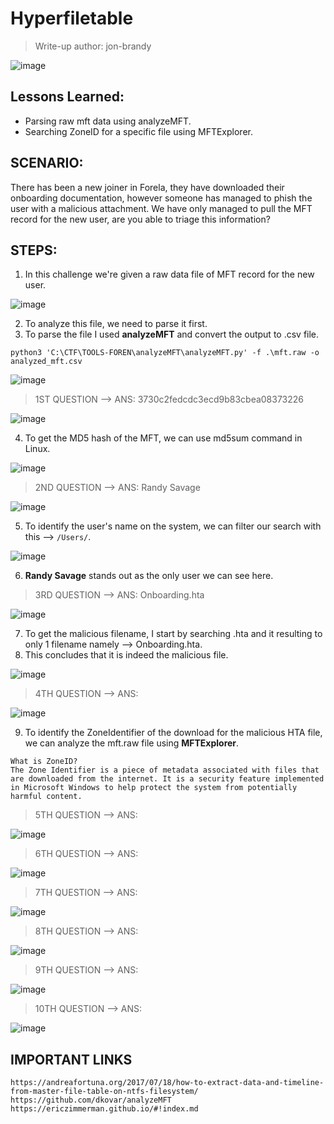 # Hyperfiletable
> Write-up author: jon-brandy

![image](https://github.com/jon-brandy/hackthebox/assets/70703371/210fd377-ebdc-42a1-8304-4300f8b7e0fc)


## Lessons Learned:
- Parsing raw mft data using analyzeMFT.
- Searching ZoneID for a specific file using MFTExplorer.

## SCENARIO:
There has been a new joiner in Forela, they have downloaded their onboarding documentation, however someone has managed to phish the user with a malicious attachment. 
We have only managed to pull the MFT record for the new user, are you able to triage this information?

## STEPS:
1. In this challenge we're given a raw data file of MFT record for the new user.

![image](https://github.com/jon-brandy/hackthebox/assets/70703371/9e4f3b11-5442-4fde-b8aa-403bb4a309fa)


2. To analyze this file, we need to parse it first.
3. To parse the file I used **analyzeMFT** and convert the output to .csv file.

```
python3 'C:\CTF\TOOLS-FOREN\analyzeMFT\analyzeMFT.py' -f .\mft.raw -o analyzed_mft.csv
```

![image](https://github.com/jon-brandy/hackthebox/assets/70703371/d20d5f3b-5563-4df5-aa7e-0da650204c47)

> 1ST QUESTION --> ANS: 3730c2fedcdc3ecd9b83cbea08373226

![image](https://github.com/jon-brandy/hackthebox/assets/70703371/05226cef-3ce0-4714-b307-bf26447616ae)


4. To get the MD5 hash of the MFT, we can use md5sum command in Linux.

![image](https://github.com/jon-brandy/hackthebox/assets/70703371/9e6b248c-048e-40ae-a406-9feb5b82f9dc)


> 2ND QUESTION --> ANS: Randy Savage

![image](https://github.com/jon-brandy/hackthebox/assets/70703371/5a89a8df-a628-4d3b-86b1-73462c5387fe)


5. To identify the user's name on the system, we can filter our search with this --> `/Users/`.

![image](https://github.com/jon-brandy/hackthebox/assets/70703371/5240e0df-0e42-4961-b259-09ca63176ffd)


6. **Randy Savage** stands out as the only user we can see here.

> 3RD QUESTION --> ANS: Onboarding.hta

![image](https://github.com/jon-brandy/hackthebox/assets/70703371/6434cc11-abfb-46ad-9a85-7d596254a627)


7. To get the malicious filename, I start by searching .hta and it resulting to only 1 filename namely --> Onboarding.hta.
8. This concludes that it is indeed the malicious file.

![image](https://github.com/jon-brandy/hackthebox/assets/70703371/c9d7d23e-5ffb-4ca8-b2b2-47129948f14b)


> 4TH QUESTION --> ANS:

![image](https://github.com/jon-brandy/hackthebox/assets/70703371/afb69561-172b-42ee-9e00-0d1adec8b87f)


9. To identify the ZoneIdentifier of the download for the malicious HTA file, we can analyze the mft.raw file using **MFTExplorer**. 

```
What is ZoneID?
The Zone Identifier is a piece of metadata associated with files that are downloaded from the internet. It is a security feature implemented in Microsoft Windows to help protect the system from potentially harmful content.
```



> 5TH QUESTION --> ANS:

![image](https://github.com/jon-brandy/hackthebox/assets/70703371/d2855386-f550-4511-8db9-af380a4461cf)


> 6TH QUESTION --> ANS:

![image](https://github.com/jon-brandy/hackthebox/assets/70703371/e2059637-730a-41dc-af25-be9af334a015)


> 7TH QUESTION --> ANS:

![image](https://github.com/jon-brandy/hackthebox/assets/70703371/c664039a-81b4-49aa-84db-543e4e9788cc)


> 8TH QUESTION --> ANS:

![image](https://github.com/jon-brandy/hackthebox/assets/70703371/cd9609be-f7b0-4a44-b610-a9324b0c59ce)


> 9TH QUESTION --> ANS:

![image](https://github.com/jon-brandy/hackthebox/assets/70703371/3b042188-9781-41d1-9007-8a6310b09d33)


> 10TH QUESTION --> ANS:

![image](https://github.com/jon-brandy/hackthebox/assets/70703371/d5a5b2b4-6e13-46c6-9888-5ddee4659e54)




## IMPORTANT LINKS

```
https://andreafortuna.org/2017/07/18/how-to-extract-data-and-timeline-from-master-file-table-on-ntfs-filesystem/
https://github.com/dkovar/analyzeMFT
https://ericzimmerman.github.io/#!index.md
```
